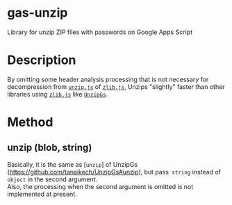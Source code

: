 gas-unzip
=========

Library for unzip ZIP files with passwords on Google Apps Script

# Description

By omitting some header analysis processing that is not necessary for decompression from [`unzip.js`](https://github.com/imaya/zlib.js/blob/develop/src/unzip.js) of [`zlib.js`](https://github.com/imaya/zlib.js), Unzips "slightly" faster than other libraries using [`zlib.js`](https://github.com/imaya/zlib.js) like [`UnzipGs`](https://github.com/tanaikech/UnzipGs).

# Method
## unzip (blob, string)
Basically, it is the same as [`unzip`] of UnzipGs (https://github.com/tanaikech/UnzipGs#unzip), but pass` string` instead of `object` in the second argument. \
Also, the processing when the second argument is omitted is not implemented at present.
